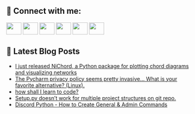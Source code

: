 ## 🔎 Connect with me:
[<img height="32" width="40" src="https://cdn.jsdelivr.net/npm/simple-icons@v5/icons/telegram.svg" />](https://t.me/bullbesh)
[<img height="32" width="40" src="https://cdn.jsdelivr.net/npm/simple-icons@v5/icons/vk.svg" />](https://vk.com/bullbesh)
[<img height="32" width="40" src="https://cdn.jsdelivr.net/npm/simple-icons@v5/icons/twitter.svg" />](https://twitter.com/bullbesh1)
[<img height="32" width="40" src="https://cdn.jsdelivr.net/npm/simple-icons@v5/icons/instagram.svg" />](https://www.instagram.com/bullbesh)
[<img height="32" width="40" src="https://cdn.jsdelivr.net/npm/simple-icons@v5/icons/reddit.svg" />](https://www.reddit.com/user/bullbesh)
[<img height="32" width="40" src="https://cdn.jsdelivr.net/npm/simple-icons@v5/icons/youtube.svg" />](https://www.youtube.com/channel/UCtfjRs6uzgq5mfm8S06WTcg)

## 📕 Latest Blog Posts
<!-- BLOG-POST-LIST:START -->
- [I just released NiChord, a Python package for plotting chord diagrams and visualizing networks](https://www.reddit.com/r/Python/comments/uvcrx9/i_just_released_nichord_a_python_package_for/)
- [The Pycharm privacy policy seems pretty invasive... What is your favorite alternative? &lpar;Linux&rpar;.](https://www.reddit.com/r/Python/comments/uvcl8q/the_pycharm_privacy_policy_seems_pretty_invasive/)
- [how shall I learn to code?](https://www.reddit.com/r/Python/comments/uvc1y5/how_shall_i_learn_to_code/)
- [Setup.py doesn’t work for multiple project structures on git repo.](https://www.reddit.com/r/Python/comments/uvaxnx/setuppy_doesnt_work_for_multiple_project/)
- [Discord Python - How to Create General &amp; Admin Commands](https://www.reddit.com/r/Python/comments/uvaean/discord_python_how_to_create_general_admin/)
<!-- BLOG-POST-LIST:END -->
